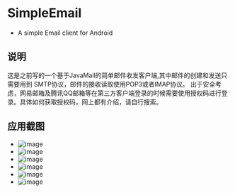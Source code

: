 # SimpleEmail
* A simple Email client for Android
## 说明
这是之前写的一个基于JavaMail的简单邮件收发客户端,其中邮件的创建和发送只需要用到 SMTP协议，邮件的接收读取使用POP3或者IMAP协议。
出于安全考虑，网易邮箱及腾讯QQ邮箱等在第三方客户端登录的时候需要使用授权码进行登录。具体如何获取授权码，网上都有介绍，请自行搜索。
## 应用截图
* ![image]( https://github.com/WebberCao/SimpleEmail/raw/master/app/src/main/assets/image1.jpg )
* ![image]( https://github.com/WebberCao/SimpleEmail/raw/master/app/src/main/assets/image2.jpg )
* ![image]( https://github.com/WebberCao/SimpleEmail/raw/master/app/src/main/assets/image3.jpg )
* ![image]( https://github.com/WebberCao/SimpleEmail/raw/master/app/src/main/assets/image4.jpg )
* ![image]( https://github.com/WebberCao/SimpleEmail/raw/master/app/src/main/assets/image5.jpg )
* ![image]( https://github.com/WebberCao/SimpleEmail/raw/master/app/src/main/assets/image6.jpg )